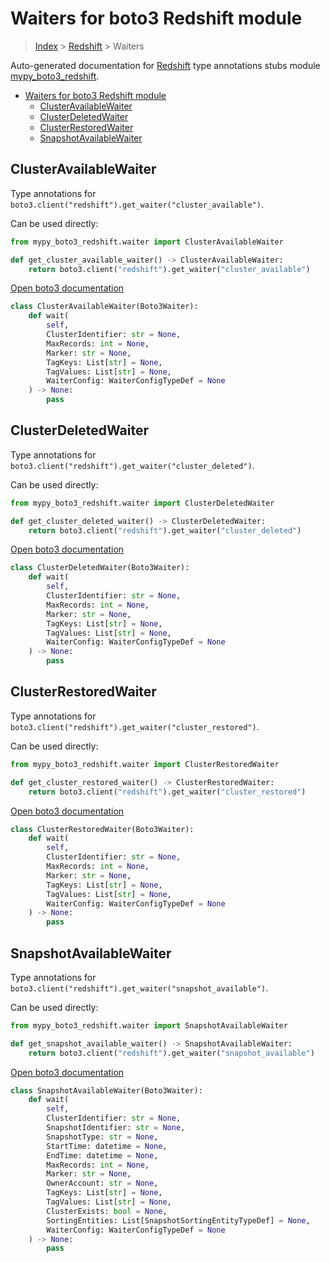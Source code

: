 # Waiters for boto3 Redshift module

> [Index](../README.md) > [Redshift](./README.md) > Waiters

Auto-generated documentation for [Redshift](https://boto3.amazonaws.com/v1/documentation/api/latest/reference/services/redshift.html#Redshift)
type annotations stubs module [mypy_boto3_redshift](https://pypi.org/project/mypy-boto3-redshift/).

- [Waiters for boto3 Redshift module](#waiters-for-boto3-redshift-module)
  - [ClusterAvailableWaiter](#clusteravailablewaiter)
  - [ClusterDeletedWaiter](#clusterdeletedwaiter)
  - [ClusterRestoredWaiter](#clusterrestoredwaiter)
  - [SnapshotAvailableWaiter](#snapshotavailablewaiter)

## ClusterAvailableWaiter

Type annotations for `boto3.client("redshift").get_waiter("cluster_available")`.

Can be used directly:

```python
from mypy_boto3_redshift.waiter import ClusterAvailableWaiter

def get_cluster_available_waiter() -> ClusterAvailableWaiter:
    return boto3.client("redshift").get_waiter("cluster_available")
```

[Open boto3 documentation](https://boto3.amazonaws.com/v1/documentation/api/latest/reference/services/redshift.html#Redshift.Waiter.cluster_available)

```python
class ClusterAvailableWaiter(Boto3Waiter):
    def wait(
        self,
        ClusterIdentifier: str = None,
        MaxRecords: int = None,
        Marker: str = None,
        TagKeys: List[str] = None,
        TagValues: List[str] = None,
        WaiterConfig: WaiterConfigTypeDef = None
    ) -> None:
        pass
```
## ClusterDeletedWaiter

Type annotations for `boto3.client("redshift").get_waiter("cluster_deleted")`.

Can be used directly:

```python
from mypy_boto3_redshift.waiter import ClusterDeletedWaiter

def get_cluster_deleted_waiter() -> ClusterDeletedWaiter:
    return boto3.client("redshift").get_waiter("cluster_deleted")
```

[Open boto3 documentation](https://boto3.amazonaws.com/v1/documentation/api/latest/reference/services/redshift.html#Redshift.Waiter.cluster_deleted)

```python
class ClusterDeletedWaiter(Boto3Waiter):
    def wait(
        self,
        ClusterIdentifier: str = None,
        MaxRecords: int = None,
        Marker: str = None,
        TagKeys: List[str] = None,
        TagValues: List[str] = None,
        WaiterConfig: WaiterConfigTypeDef = None
    ) -> None:
        pass
```
## ClusterRestoredWaiter

Type annotations for `boto3.client("redshift").get_waiter("cluster_restored")`.

Can be used directly:

```python
from mypy_boto3_redshift.waiter import ClusterRestoredWaiter

def get_cluster_restored_waiter() -> ClusterRestoredWaiter:
    return boto3.client("redshift").get_waiter("cluster_restored")
```

[Open boto3 documentation](https://boto3.amazonaws.com/v1/documentation/api/latest/reference/services/redshift.html#Redshift.Waiter.cluster_restored)

```python
class ClusterRestoredWaiter(Boto3Waiter):
    def wait(
        self,
        ClusterIdentifier: str = None,
        MaxRecords: int = None,
        Marker: str = None,
        TagKeys: List[str] = None,
        TagValues: List[str] = None,
        WaiterConfig: WaiterConfigTypeDef = None
    ) -> None:
        pass
```
## SnapshotAvailableWaiter

Type annotations for `boto3.client("redshift").get_waiter("snapshot_available")`.

Can be used directly:

```python
from mypy_boto3_redshift.waiter import SnapshotAvailableWaiter

def get_snapshot_available_waiter() -> SnapshotAvailableWaiter:
    return boto3.client("redshift").get_waiter("snapshot_available")
```

[Open boto3 documentation](https://boto3.amazonaws.com/v1/documentation/api/latest/reference/services/redshift.html#Redshift.Waiter.snapshot_available)

```python
class SnapshotAvailableWaiter(Boto3Waiter):
    def wait(
        self,
        ClusterIdentifier: str = None,
        SnapshotIdentifier: str = None,
        SnapshotType: str = None,
        StartTime: datetime = None,
        EndTime: datetime = None,
        MaxRecords: int = None,
        Marker: str = None,
        OwnerAccount: str = None,
        TagKeys: List[str] = None,
        TagValues: List[str] = None,
        ClusterExists: bool = None,
        SortingEntities: List[SnapshotSortingEntityTypeDef] = None,
        WaiterConfig: WaiterConfigTypeDef = None
    ) -> None:
        pass
```